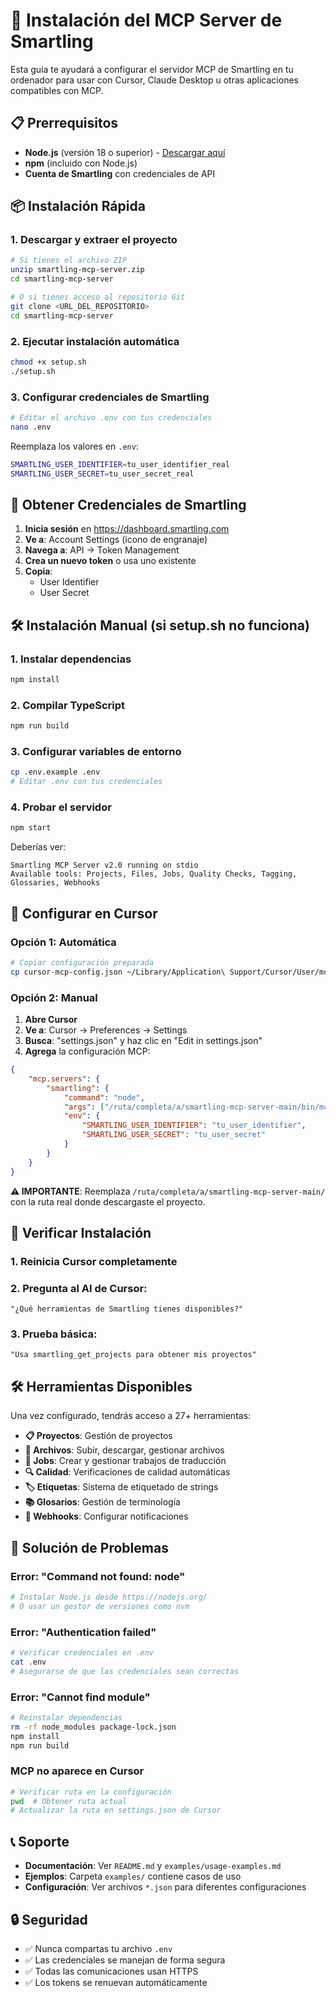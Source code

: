 # 🚀 Instalación del MCP Server de Smartling

Esta guía te ayudará a configurar el servidor MCP de Smartling en tu ordenador para usar con Cursor, Claude Desktop u otras aplicaciones compatibles con MCP.

## 📋 Prerrequisitos

- **Node.js** (versión 18 o superior) - [Descargar aquí](https://nodejs.org/)
- **npm** (incluido con Node.js)
- **Cuenta de Smartling** con credenciales de API

## 📦 Instalación Rápida

### 1. Descargar y extraer el proyecto
```bash
# Si tienes el archivo ZIP
unzip smartling-mcp-server.zip
cd smartling-mcp-server

# O si tienes acceso al repositorio Git
git clone <URL_DEL_REPOSITORIO>
cd smartling-mcp-server
```

### 2. Ejecutar instalación automática
```bash
chmod +x setup.sh
./setup.sh
```

### 3. Configurar credenciales de Smartling
```bash
# Editar el archivo .env con tus credenciales
nano .env
```

Reemplaza los valores en `.env`:
```bash
SMARTLING_USER_IDENTIFIER=tu_user_identifier_real
SMARTLING_USER_SECRET=tu_user_secret_real
```

## 🔑 Obtener Credenciales de Smartling

1. **Inicia sesión** en https://dashboard.smartling.com
2. **Ve a**: Account Settings (icono de engranaje)
3. **Navega a**: API → Token Management  
4. **Crea un nuevo token** o usa uno existente
5. **Copia**:
   - User Identifier
   - User Secret

## 🛠️ Instalación Manual (si setup.sh no funciona)

### 1. Instalar dependencias
```bash
npm install
```

### 2. Compilar TypeScript
```bash
npm run build
```

### 3. Configurar variables de entorno
```bash
cp .env.example .env
# Editar .env con tus credenciales
```

### 4. Probar el servidor
```bash
npm start
```

Deberías ver:
```
Smartling MCP Server v2.0 running on stdio
Available tools: Projects, Files, Jobs, Quality Checks, Tagging, Glossaries, Webhooks
```

## 🎯 Configurar en Cursor

### Opción 1: Automática
```bash
# Copiar configuración preparada
cp cursor-mcp-config.json ~/Library/Application\ Support/Cursor/User/mcp/servers.json
```

### Opción 2: Manual
1. **Abre Cursor**
2. **Ve a**: Cursor → Preferences → Settings
3. **Busca**: "settings.json" y haz clic en "Edit in settings.json"
4. **Agrega** la configuración MCP:

```json
{
    "mcp.servers": {
        "smartling": {
            "command": "node",
            "args": ["/ruta/completa/a/smartling-mcp-server-main/bin/mcp-simple.js"],
            "env": {
                "SMARTLING_USER_IDENTIFIER": "tu_user_identifier",
                "SMARTLING_USER_SECRET": "tu_user_secret"
            }
        }
    }
}
```

**⚠️ IMPORTANTE**: Reemplaza `/ruta/completa/a/smartling-mcp-server-main/` con la ruta real donde descargaste el proyecto.

## 🧪 Verificar Instalación

### 1. Reinicia Cursor completamente

### 2. Pregunta al AI de Cursor:
```
"¿Qué herramientas de Smartling tienes disponibles?"
```

### 3. Prueba básica:
```
"Usa smartling_get_projects para obtener mis proyectos"
```

## 🛠️ Herramientas Disponibles

Una vez configurado, tendrás acceso a 27+ herramientas:

- **📋 Proyectos**: Gestión de proyectos
- **📁 Archivos**: Subir, descargar, gestionar archivos
- **👷 Jobs**: Crear y gestionar trabajos de traducción
- **🔍 Calidad**: Verificaciones de calidad automáticas
- **🏷️ Etiquetas**: Sistema de etiquetado de strings
- **📚 Glosarios**: Gestión de terminología
- **🔔 Webhooks**: Configurar notificaciones

## 🐛 Solución de Problemas

### Error: "Command not found: node"
```bash
# Instalar Node.js desde https://nodejs.org/
# O usar un gestor de versiones como nvm
```

### Error: "Authentication failed"
```bash
# Verificar credenciales en .env
cat .env
# Asegurarse de que las credenciales sean correctas
```

### Error: "Cannot find module"
```bash
# Reinstalar dependencias
rm -rf node_modules package-lock.json
npm install
npm run build
```

### MCP no aparece en Cursor
```bash
# Verificar ruta en la configuración
pwd  # Obtener ruta actual
# Actualizar la ruta en settings.json de Cursor
```

## 📞 Soporte

- **Documentación**: Ver `README.md` y `examples/usage-examples.md`
- **Ejemplos**: Carpeta `examples/` contiene casos de uso
- **Configuración**: Ver archivos `*.json` para diferentes configuraciones

## 🔒 Seguridad

- ✅ Nunca compartas tu archivo `.env`
- ✅ Las credenciales se manejan de forma segura
- ✅ Todas las comunicaciones usan HTTPS
- ✅ Los tokens se renuevan automáticamente 